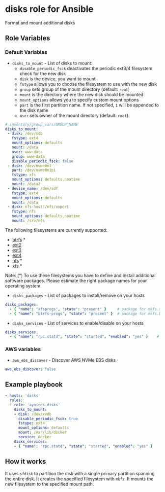# disks role for Ansible

Format and mount additional disks

## Role Variables

### Default Variables

* `disks_to_mount` - List of disks to mount:
  * `disable_periodic_fsck` deactivates the periodic ext3/4 filesystem check for the new disk
  * `disk` is the device, you want to mount
  * `fstype` allows you to choose the filesystem to use with the new disk
  * `group` sets group of the mount directory (default: `root`)
  * `mount` is the directory where the new disk should be mounted
  * `mount_options` allows you to specify custom mount options
  * `part` is the first partition name. If not specified, `1` will be appended to the disk name
  * `user` sets owner of the mount directory (default: `root`)

```yaml
# inventory/group_vars/GROUP_NAME
disks_to_mount:
 - disk: /dev/sdb
   fstype: ext4
   mount_options: defaults
   mount: /data
   user: www-data
   group: www-data
   disable_periodic_fsck: false
 - disk: /dev/nvme0n1
   part: /dev/nvme0n1p1
   fstype: xfs
   mount_options: defaults,noatime
   mount: /data2
 - device_name: /dev/sdf
   fstype: ext4
   mount_options: defaults
   mount: /data
 - disk: nfs-host:/nfs/export
   fstype: nfs
   mount_options: defaults,noatime
   mount: /srv/nfs
```

The following filesystems are currently supported:
* [btrfs](http://en.wikipedia.org/wiki/BTRFS) *
* [ext2](http://en.wikipedia.org/wiki/Ext2)
* [ext3](http://en.wikipedia.org/wiki/Ext3)
* [ext4](http://en.wikipedia.org/wiki/Ext4)
* [nfs](http://en.wikipedia.org/wiki/Network_File_System) *
* [xfs](http://en.wikipedia.org/wiki/XFS) *

Note: (*) To use these filesystems you have to define and install additional software packages. Please estimate the right package names for your operating system.

* `disks_packages` - List of packages to install/remove on your hosts

```yaml
disks_packages:
  - { "name": "xfsprogs", "state": "present" }     # package for mkfs.xfs on RedHat / Ubuntu
  - { "name": "btrfs-progs", "state": "present" }  # package for mkfs.btrfs on CentOS / Debian
```

* `disks_services` - List of services to enable/disable on your hosts

```yaml
disks_services:
  - { "name": "rpc.statd", "state": "started", "enabled": "yes" }    # start rpc.statd service for nfs
```

### AWS variables

* `aws_ebs_discover` - Discover AWS NVMe EBS disks

```yaml
aws_ebs_discover: false
```

## Example playbook

``` yaml
- hosts: 'disks'
  roles:
  - role: 'aynicos.disks'
    disks_to_mount:
    - disk: /dev/xvdb
      disable_periodic_fsck: true
      fstype: ext4
      mount_options: defaults
      mount: /var/lib/docker
      service: docker
    disks_services:
    - { "name": "rpc.statd", "state": "started", "enabled": "yes" }
```

## How it works

It uses `sfdisk` to partition the disk with a single primary partition spanning the entire disk.
It creates the specified filesystem with `mkfs`.
It mounts the new filesystem to the specified mount path.
